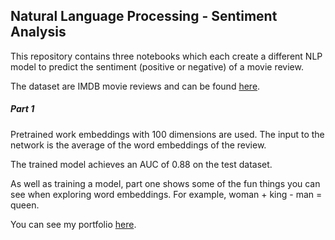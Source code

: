 ## Natural Language Processing - Sentiment Analysis

This repository contains three notebooks which each create a different NLP model to predict the sentiment (positive or negative) of a movie review.

The dataset are IMDB movie reviews and can be found [here](https://www.kaggle.com/utathya/imdb-review-dataset).

##### Part 1
Pretrained work embeddings with 100 dimensions are used. The input to the network is the average of the word embeddings of the review.

The trained model achieves an AUC of 0.88 on the test dataset.

As well as training a model, part one shows some of the fun things you can see when exploring word embeddings. For example, woman + king - man = queen.

[](queen-to-king.PNG)

You can see my portfolio [here](http://benjaminphillips22.github.io).